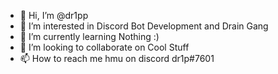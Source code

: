 - 👋 Hi, I’m @dr1pp
- 👀 I’m interested in Discord Bot Development and Drain Gang
- 🌱 I’m currently learning Nothing :)
- 💞️ I’m looking to collaborate on Cool Stuff
- 📫 How to reach me hmu on discord dr1p#7601

<!---
dr1pp/dr1pp is a ✨ special ✨ repository because its `README.md` (this file) appears on your GitHub profile.
You can click the Preview link to take a look at your changes.
--->
